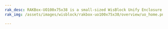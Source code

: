 ```yaml
---
rak_desc: RAKBox-UO100x75x38 is a small-sized WisBlock Unify Enclosure. It is an IP67-rated protection class that allows the unit to be used outdoors while protecting the internal components from dust and water.
rak_img: /assets/images/wisblock/rakbox-uo100x75x38/overview/uo_home.png

---
```


<rk-redirect to="/Product-Categories/WisBlock/RAKBox-UO100x75x38/Overview/" />